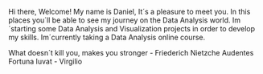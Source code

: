 Hi there, Welcome! 
My name is Daniel, It´s a pleasure to meet you. In this places you´ll be able to see my journey on the Data Analysis world.
Im´starting some Data Analysis and Visualization projects in order to develop my skills.
Im´currently taking a Data Analysis online course. 

What doesn´t kill you, makes you stronger - Friederich Nietzche
Audentes Fortuna Iuvat - Virgilio
<!---
DanyMillan/DanyMillan is a ✨ special ✨ repository because its `README.md` (this file) appears on your GitHub profile.
You can click the Preview link to take a look at your changes.
--->
